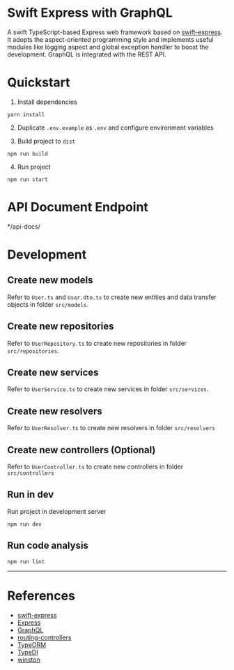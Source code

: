 # Swift Express with GraphQL

A swift TypeScript-based Express web framework based on [swift-express](https://github.com/yepengding/swift-express).
It adopts the aspect-oriented programming style and implements useful modules like logging aspect and global exception
handler to boost the development.
GraphQL is integrated with the REST API.

# Quickstart

1. Install dependencies

```shell
yarn install
```

2. Duplicate `.env.example` as `.env` and configure environment variables

3. Build project to `dist`

```shell
npm run build
```

4. Run project

```shell
npm run start
```

# API Document Endpoint

*/api-docs/

# Development

## Create new models

Refer to `User.ts` and `User.dto.ts` to create new entities and data transfer objects in folder `src/models`.

## Create new repositories

Refer to `UserRepository.ts` to create new repositories in folder `src/repositories`.

## Create new services

Refer to `UserService.ts` to create new services in folder `src/services`.

## Create new resolvers

Refer to `UserResolver.ts` to create new resolvers in folder `src/resolvers`

## Create new controllers (Optional)

Refer to `UserController.ts` to create new controllers in folder `src/controllers`

## Run in dev

Run project in development server

```shell
npm run dev
```

## Run code analysis

```shell
npm run lint
```

---

# References

- [swift-express](https://github.com/yepengding/swift-express)
- [Express](https://expressjs.com/)
- [GraphQL](https://graphql.org/)
- [routing-controllers](https://github.com/typestack/routing-controllers)
- [TypeORM](https://typeorm.io/)
- [TypeDI](https://github.com/typestack/typedi)
- [winston](https://github.com/winstonjs/winston)
